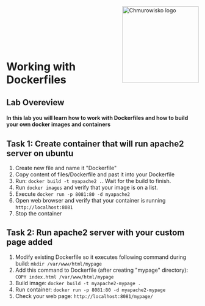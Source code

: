 <img src="../../../img/logo.png" alt="Chmurowisko logo" width="200" align="right">
<br><br>
<br><br>
<br><br>

# Working with Dockerfiles

## Lab Overeview

#### In this lab you will learn how to work with Dockerfiles and how to build your own docker images and containers

## Task 1: Create container that will run apache2 server on ubuntu

1. Create new file and name it "Dockerfile"
1. Copy content of files/Dockerfile and past it into your Dockerfile
1. Run: `docker build -t myapache2 .`. Wait for the build to finish.
1. Run `docker images` and verify that your image is on a list.
1. Execute `docker run -p 8081:80 -d myapache2`
1. Open web browser and verify that your container is running `http://localhost:8081`
1. Stop the container

## Task 2: Run apache2 server with your custom page added

1. Modify existing Dockerfile so it executes following command during build: `mkdir /var/www/html/mypage`
1. Add this command to Dockerfile (after creating "mypage" directory): `COPY index.html /var/www/html/mypage`
1. Build image: `docker build -t myapache2-mypage .`
1. Run container: `docker run -p 8081:80 -d myapache2-mypage`
1. Check your web page: `http://localhost:8081/mypage/`
